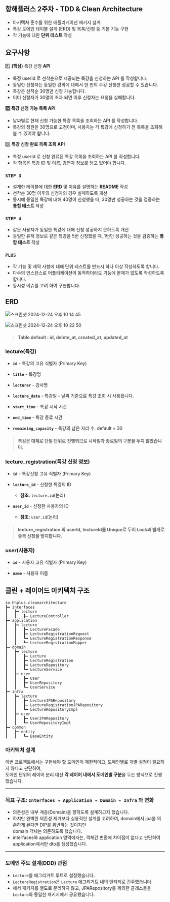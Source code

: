 ## 항해플러스 2주차 - TDD & Clean Architecture

- 아키텍처 준수를 위한 애플리케이션 패키지 설계
- 특강 도메인 테이블 설계 (ERD) 및 목록/신청 등 기본 기능 구현
- 각 기능에 대한 **단위 테스트** 작성

## 요구사항

1️⃣ **(핵심)** 특강 신청 **API**

- 특정 userId 로 선착순으로 제공되는 특강을 신청하는 API 를 작성합니다.
- 동일한 신청자는 동일한 강의에 대해서 한 번의 수강 신청만 성공할 수 있습니다.
- 특강은 선착순 30명만 신청 가능합니다.
- 이미 신청자가 30명이 초과 되면 이후 신청자는 요청을 실패합니다.

**2️⃣ 특강 신청 가능 목록 API** 

- 날짜별로 현재 신청 가능한 특강 목록을 조회하는 API 를 작성합니다.
- 특강의 정원은 30명으로 고정이며, 사용자는 각 특강에 신청하기 전 목록을 조회해 볼 수 있어야 합니다.

3️⃣  **특강 신청 완료 목록 조회 API**

- 특정 userId 로 신청 완료된 특강 목록을 조회하는 API 를 작성합니다.
- 각 항목은 특강 ID 및 이름, 강연자 정보를 담고 있어야 합니다.

### **`STEP 3`**

- 설계한 테이블에 대한 **ERD** 및 이유를 설명하는 **README** 작성
- 선착순 30명 이후의 신청자의 경우 실패하도록 개선
- 동시에 동일한 특강에 대해 40명이 신청했을 때, 30명만 성공하는 것을 검증하는 **통합 테스트** 작성

### **`STEP 4`**

- 같은 사용자가 동일한 특강에 대해 신청 성공하지 못하도록 개선
- 동일한 유저 정보로 같은 특강을 5번 신청했을 때, 1번만 성공하는 것을 검증하는 **통합 테스트** 작성

### `PLUS`
- 각 기능 및 제약 사항에 대해 단위 테스트를 반드시 하나 이상 작성하도록 합니다.
- 다수의 인스턴스로 어플리케이션이 동작하더라도 기능에 문제가 없도록 작성하도록 합니다.
- 동시성 이슈를 고려 하여 구현합니다.

## ERD
![스크린샷 2024-12-24 오후 10 14 45](https://github.com/user-attachments/assets/bd6e3787-8ef1-42ec-bb62-a2ffe7b53904)

![스크린샷 2024-12-24 오후 10 22 50](https://github.com/user-attachments/assets/5a5f8c1c-2ac1-4d34-a56d-2609d72be5cd)

> #### Table default : id, delete_at, created_at, updated_at

### lecture(특강) 
- **`id`** - 특강의 고유 식별자 (Primary Key)

- **`title`** - 특강명

- **`lecturer`** - 강사명

- **`lecture_date`** - 특강일 - 날짜 기준으로 특강 조회 시 사용됩니다.

- **`start_time`** - 특강 시작 시간
  
- **`end_time`** - 특강 종료 시간

- **`remaining_capacity`** - 특강의 남은 자리 수. default = 30

> #### 특강은 대체로 단일 단위로 진행되므로 시작일과 종료일의 구분을 두지 않았습니다.

### lecture_registration(특강 신청 정보)
- **`id`** - 특강신청 고유 식별자 (Primary Key)

- **`lecture_id`** - 신청한 특강의 ID
  - **참조:** `lecture.id`(논리)

- **`user_id`**  - 신청한 사용자의 ID
  - **참조:** `user.id`(논리)
 
> #### lecture_registration 의 userId, lectureId를 Unique로 두어 Lock과 별개로 중복 신청을 방지합니다.

### user(사용자)

- **`id`** - 사용자 고유 식별자 (Primary Key)

- **`name`** - 사용자 이름


## 클린 + 레이어드 아키텍처 구조
```plaintext
io.hhplus.cleanarchitecture
┣━ interfaces
┃   ┣━ lecture
┃   ┃   ┣━ LectureController
┣━ application
┃   ┣━ lecture
┃   ┃   ┣━ LectureFacade
┃   ┃   ┣━ LectureRegistrationRequest
┃   ┃   ┗━ LectureRegistrationResponse
┃   ┃   ┗━ LectureRegistrationMapper
┣━ domain
┃   ┣━ lecture
┃   ┃   ┣━ Lecture
┃   ┃   ┣━ LectureRegistration
┃   ┃   ┣━ LectureRepository
┃   ┃   ┗━ LectureService
┃   ┣━ user
┃   ┃   ┣━ User
┃   ┃   ┣━ UserRepository
┃   ┃   ┗━ UserService
┣━ infra
┃   ┣━ lecture
┃   ┃   ┣━ LectureJPARepository
┃   ┃   ┣━ LectureRegistrationJPARepository
┃   ┃   ┗━ LectureRepositoryImpl
┃   ┣━ user
┃   ┃   ┣━ UserJPARepository
┃   ┃   ┗━ UserRepositoryImpl
┣━ common
┃   ┣━ entity
┃   ┃   ┗━ BaseEntity
```

### 아키텍처 설계

이번 프로젝트에서는 구현해야 할 도메인이 제한적이고, 도메인별로 개별 설정이 필요하지 않다고 판단하여,  
도메인 단위의 레이어 분리 대신 **각 레이어 내에서 도메인별 구분**을 두는 방식으로 진행했습니다.

---

### 목표 구조: `Interfaces → Application → Domain ← Infra` 와 변화

- 의존성은 내부 계층(Domain)을 향하도록 설계하고자 했습니다.
- 하지만 완벽한 의존성 제거보다 실용적인 설계를 고려하여, domain에서 jpa를 의존하게 된다면 DIP를 위반하는 것이지만  
  domain 객체는 의존하도록 했습니다.
- interfaces와 application 영역에서는, 객체간 변환에 차이점이 없다고 판단하여 application에서만 dto를 생성했습니다.
---

### 도메인 주도 설계(DDD) 관점

- `Lecture`를 애그리거트 루트로 설정했습니다.
- `LectureRegistration`은 `Lecture` 애그리거트 내의 엔티티로 간주했습니다.
- 해서 패키지를 별도로 분리하지 않고, JPARepository를 제외한 클래스들을 `Lecture`와 동일한 패키지에서 공유했습니다.




